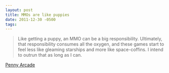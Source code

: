 ```yaml
---
layout: post
title: MMOs are like puppies
date: 2011-12-30 -0500
tags: 
---
```


> Like getting a puppy, an MMO can be a big responsibility. Ultimately, that responsibility consumes all the oxygen, and these games start to feel less like gleaming starships and more like space-coffins. I intend to outrun that as long as I can.

[Penny Arcade](http://www.penny-arcade.com/2011/12/30/fungible-assets)
